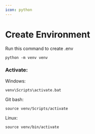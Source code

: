 ```yaml
---
icon: python
---
```


# Create Environment

Run this command to create .env

```
python -m venv venv
```

### Activate:

Windows:

```
venv\Scripts\activate.bat
```

Git bash:

```
source venv/Scripts/activate
```

Linux:

```
source venv/bin/activate
```

